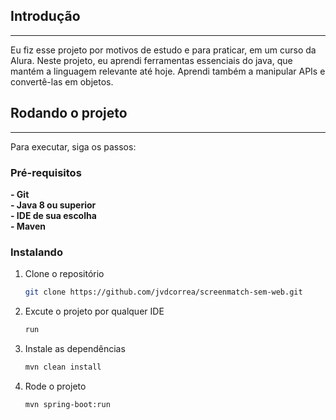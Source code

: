 ## Introdução
***
Eu fiz esse projeto por motivos de estudo e para praticar, em um curso da Alura.
Neste projeto, eu aprendi ferramentas essenciais do java, que mantém a linguagem relevante até hoje. Aprendi também a manipular APIs e convertê-las em objetos. 

## Rodando o projeto
***
Para executar, siga os passos:

### Pré-requisitos
**- Git**<br>
**- Java 8 ou superior**<br>
**- IDE de sua escolha**<br>
**- Maven**<br>

### Instalando
1. Clone o repositório
   ```sh
   git clone https://github.com/jvdcorrea/screenmatch-sem-web.git
   ```  
2. Excute o projeto por qualquer IDE
   ```sh
   run
   ```
3. Instale as dependências 
    ```sh
   mvn clean install
   ```   
4. Rode o projeto
   ```sh
   mvn spring-boot:run
   ```
